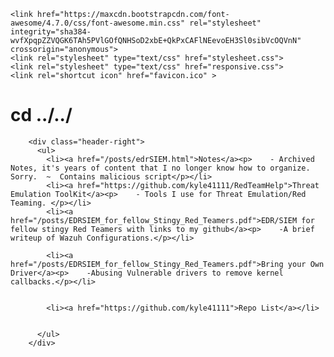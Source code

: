 <html>
<style>
footer {text-align: center;}
h2 {font-size: 12px;}
</style>
  <head>
    <meta charset="utf-8">
    <meta name="viewport" content="width=device-width, initial-scale=1.0">

    <link href="https://maxcdn.bootstrapcdn.com/font-awesome/4.7.0/css/font-awesome.min.css" rel="stylesheet" integrity="sha384-wvfXpqpZZVQGK6TAh5PVlGOfQNHSoD2xbE+QkPxCAFlNEevoEH3Sl0sibVcOQVnN" crossorigin="anonymous">
    <link rel="stylesheet" type="text/css" href="stylesheet.css">
    <link rel="stylesheet" type="text/css" href="responsive.css">
    <link rel="shortcut icon" href="favicon.ico" >




        
<h1><span class="fa-stack fa-lg"><i class="fa fa-square fa-stack-2x"></i><i class="fa fa-terminal fa-stack-1x fa-inverse"></i></span>  cd ../../</h1>

        <div class="header-right">
          <ul>
            <li><a href="/posts/edrSIEM.html">Notes</a><p>    - Archived Notes, it's years of content that I no longer know how to organize. Sorry.  ~  Contains malicious script</p></li>
            <li><a href="https://github.com/kyle41111/RedTeamHelp">Threat Emulation ToolKit</a><p>    - Tools I use for Threat Emulation/Red Teaming. </p></li>
            <li><a href="/posts/EDRSIEM_for_fellow_Stingy_Red_Teamers.pdf">EDR/SIEM for fellow stingy Red Teamers with links to my github</a><p>    -A brief writeup of Wazuh Configurations.</p></li>
            
            <li><a href="/posts/EDRSIEM_for_fellow_Stingy_Red_Teamers.pdf">Bring your Own Driver</a><p>    -Abusing Vulnerable drivers to remove kernel callbacks.</p></li>
            

            <li><a href="https://github.com/kyle41111">Repo List</a></li>
            
            
          </ul>
        </div>
